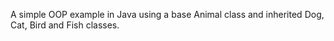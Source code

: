A simple OOP example in Java using a base Animal class and inherited Dog, Cat, Bird and Fish classes. 
